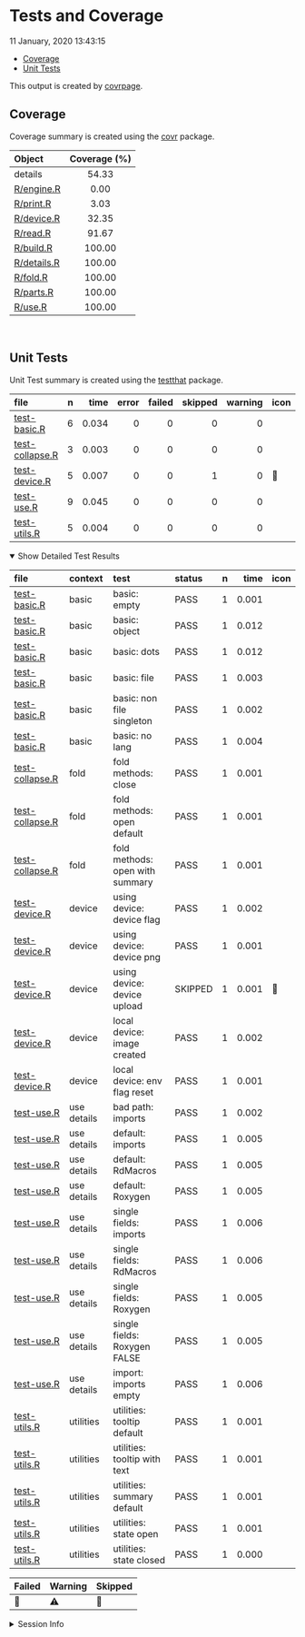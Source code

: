 Tests and Coverage
================
11 January, 2020 13:43:15

  - [Coverage](#coverage)
  - [Unit Tests](#unit-tests)

This output is created by
[covrpage](https://github.com/metrumresearchgroup/covrpage).

## Coverage

Coverage summary is created using the
[covr](https://github.com/r-lib/covr) package.

| Object                        | Coverage (%) |
| :---------------------------- | :----------: |
| details                       |    54.33     |
| [R/engine.R](../R/engine.R)   |     0.00     |
| [R/print.R](../R/print.R)     |     3.03     |
| [R/device.R](../R/device.R)   |    32.35     |
| [R/read.R](../R/read.R)       |    91.67     |
| [R/build.R](../R/build.R)     |    100.00    |
| [R/details.R](../R/details.R) |    100.00    |
| [R/fold.R](../R/fold.R)       |    100.00    |
| [R/parts.R](../R/parts.R)     |    100.00    |
| [R/use.R](../R/use.R)         |    100.00    |

<br>

## Unit Tests

Unit Test summary is created using the
[testthat](https://github.com/r-lib/testthat)
package.

| file                                        | n |  time | error | failed | skipped | warning | icon |
| :------------------------------------------ | -: | ----: | ----: | -----: | ------: | ------: | :--- |
| [test-basic.R](testthat/test-basic.R)       | 6 | 0.034 |     0 |      0 |       0 |       0 |      |
| [test-collapse.R](testthat/test-collapse.R) | 3 | 0.003 |     0 |      0 |       0 |       0 |      |
| [test-device.R](testthat/test-device.R)     | 5 | 0.007 |     0 |      0 |       1 |       0 | 🔶    |
| [test-use.R](testthat/test-use.R)           | 9 | 0.045 |     0 |      0 |       0 |       0 |      |
| [test-utils.R](testthat/test-utils.R)       | 5 | 0.004 |     0 |      0 |       0 |       0 |      |

<details open>

<summary> Show Detailed Test Results
</summary>

| file                                                | context     | test                            | status  | n |  time | icon |
| :-------------------------------------------------- | :---------- | :------------------------------ | :------ | -: | ----: | :--- |
| [test-basic.R](testthat/test-basic.R#L6_L9)         | basic       | basic: empty                    | PASS    | 1 | 0.001 |      |
| [test-basic.R](testthat/test-basic.R#L13_L16)       | basic       | basic: object                   | PASS    | 1 | 0.012 |      |
| [test-basic.R](testthat/test-basic.R#L20_L23)       | basic       | basic: dots                     | PASS    | 1 | 0.012 |      |
| [test-basic.R](testthat/test-basic.R#L27_L30)       | basic       | basic: file                     | PASS    | 1 | 0.003 |      |
| [test-basic.R](testthat/test-basic.R#L34_L37)       | basic       | basic: non file singleton       | PASS    | 1 | 0.002 |      |
| [test-basic.R](testthat/test-basic.R#L41_L44)       | basic       | basic: no lang                  | PASS    | 1 | 0.004 |      |
| [test-collapse.R](testthat/test-collapse.R#L6_L9)   | fold        | fold methods: close             | PASS    | 1 | 0.001 |      |
| [test-collapse.R](testthat/test-collapse.R#L13_L16) | fold        | fold methods: open default      | PASS    | 1 | 0.001 |      |
| [test-collapse.R](testthat/test-collapse.R#L20_L23) | fold        | fold methods: open with summary | PASS    | 1 | 0.001 |      |
| [test-device.R](testthat/test-device.R#L16)         | device      | using device: device flag       | PASS    | 1 | 0.002 |      |
| [test-device.R](testthat/test-device.R#L20)         | device      | using device: device png        | PASS    | 1 | 0.001 |      |
| [test-device.R](testthat/test-device.R#L24)         | device      | using device: device upload     | SKIPPED | 1 | 0.001 | 🔶    |
| [test-device.R](testthat/test-device.R#L43)         | device      | local device: image created     | PASS    | 1 | 0.002 |      |
| [test-device.R](testthat/test-device.R#L47)         | device      | local device: env flag reset    | PASS    | 1 | 0.001 |      |
| [test-use.R](testthat/test-use.R#L8_L10)            | use details | bad path: imports               | PASS    | 1 | 0.002 |      |
| [test-use.R](testthat/test-use.R#L20_L23)           | use details | default: imports                | PASS    | 1 | 0.005 |      |
| [test-use.R](testthat/test-use.R#L27_L30)           | use details | default: RdMacros               | PASS    | 1 | 0.005 |      |
| [test-use.R](testthat/test-use.R#L35_L38)           | use details | default: Roxygen                | PASS    | 1 | 0.005 |      |
| [test-use.R](testthat/test-use.R#L50_L53)           | use details | single fields: imports          | PASS    | 1 | 0.006 |      |
| [test-use.R](testthat/test-use.R#L61_L64)           | use details | single fields: RdMacros         | PASS    | 1 | 0.006 |      |
| [test-use.R](testthat/test-use.R#L72_L75)           | use details | single fields: Roxygen          | PASS    | 1 | 0.005 |      |
| [test-use.R](testthat/test-use.R#L83_L86)           | use details | single fields: Roxygen FALSE    | PASS    | 1 | 0.005 |      |
| [test-use.R](testthat/test-use.R#L102)              | use details | import: imports empty           | PASS    | 1 | 0.006 |      |
| [test-utils.R](testthat/test-utils.R#L6_L9)         | utilities   | utilities: tooltip default      | PASS    | 1 | 0.001 |      |
| [test-utils.R](testthat/test-utils.R#L13_L16)       | utilities   | utilities: tooltip with text    | PASS    | 1 | 0.001 |      |
| [test-utils.R](testthat/test-utils.R#L21_L24)       | utilities   | utilities: summary default      | PASS    | 1 | 0.001 |      |
| [test-utils.R](testthat/test-utils.R#L28_L31)       | utilities   | utilities: state open           | PASS    | 1 | 0.001 |      |
| [test-utils.R](testthat/test-utils.R#L35_L38)       | utilities   | utilities: state closed         | PASS    | 1 | 0.000 |      |

| Failed | Warning | Skipped |
| :----- | :------ | :------ |
| 🛑      | ⚠️      | 🔶       |

</details>

<details>

<summary> Session Info </summary>

| Field    | Value                               |
| :------- | :---------------------------------- |
| Version  | R version 3.6.1 (2019-07-05)        |
| Platform | x86\_64-apple-darwin15.6.0 (64-bit) |
| Running  | macOS Mojave 10.14.5                |
| Language | en\_US                              |
| Timezone | America/New\_York                   |

| Package  | Version |
| :------- | :------ |
| testthat | 2.2.1   |
| covr     | 3.3.0   |
| covrpage | 0.0.70  |

</details>

<!--- Final Status : skipped/warning --->
